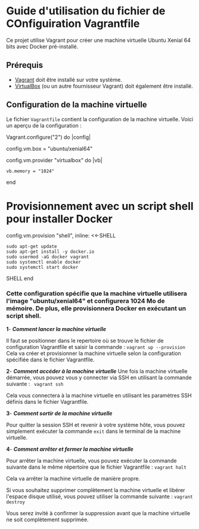 # Guide d'utilisation du fichier de COnfiguiration Vagrantfile

Ce projet utilise Vagrant pour créer une machine virtuelle Ubuntu Xenial 64 bits avec Docker pré-installé.

## Prérequis

- [Vagrant](https://www.vagrantup.com/downloads.html) doit être installé sur votre système.
- [VirtualBox](https://www.virtualbox.org/wiki/Downloads) (ou un autre fournisseur Vagrant) doit également être installé.

## Configuration de la machine virtuelle

Le fichier `Vagrantfile` contient la configuration de la machine virtuelle. Voici un aperçu de la configuration :

Vagrant.configure("2") do |config|

  config.vm.box = "ubuntu/xenial64"

  config.vm.provider "virtualbox" do |vb|

    vb.memory = "1024"

  end


  # Provisionnement avec un script shell pour installer Docker
  config.vm.provision "shell", inline: <<-SHELL

    sudo apt-get update
    sudo apt-get install -y docker.io
    sudo usermod -aG docker vagrant
    sudo systemctl enable docker
    sudo systemctl start docker
  SHELL
end 

 
###  Cette configuration spécifie que la machine virtuelle utilisera l'image "ubuntu/xenial64" et configurera 1024 Mo de mémoire. De plus, elle provisionnera Docker en exécutant un script shell.

**1**- **_Comment lancer la machine virtuelle_**

Il faut se positionner dans le  repertoire où se trouve le fichier de configuration Vagrantfile et saisir la commande :
  ``vagrant up --provision``
Cela va créer et provisionner la machine virtuelle selon la configuration spécifiée dans le fichier Vagrantfile.

**2**- **_Comment accéder à la machine virtuelle_**
Une fois la machine virtuelle démarrée, vous pouvez vous y connecter via SSH en utilisant la commande suivante : `` vagrant ssh``

Cela vous connectera à la machine virtuelle en utilisant les paramètres SSH définis dans le fichier Vagrantfile.

**3**- **_Comment sortir de la machine virtuelle_**

Pour quitter la session SSH et revenir à votre système hôte, vous pouvez simplement exécuter la commande `exit` dans le terminal de la machine virtuelle. 

**4**- **_Comment arrêter et fermer la machine virtuelle_**

Pour arrêter la machine virtuelle, vous pouvez exécuter la commande suivante dans le même répertoire que le fichier Vagrantfile : `vagrant halt`

Cela va arrêter la machine virtuelle de manière propre.

Si vous souhaitez supprimer complètement la machine virtuelle et libérer l'espace disque utilisé, vous pouvez utiliser la commande suivante : `vagrant destroy`


Vous serez invité à confirmer la suppression avant que la machine virtuelle ne soit complètement supprimée.
